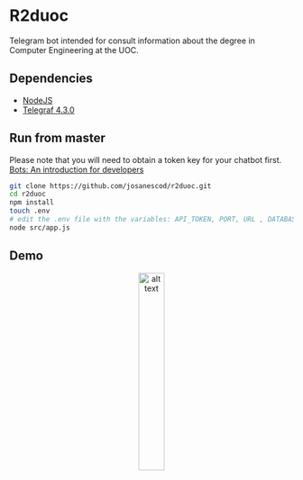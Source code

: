 
# R2duoc

Telegram bot intended for consult information about the degree in Computer Engineering at the UOC.


## Dependencies

- [NodeJS](https://nodejs.org/)
- [Telegraf 4.3.0](https://github.com/telegraf/telegraf)


## Run from master

Please note that you will need to obtain a token key for your chatbot first.
[Bots: An introduction for developers](https://core.telegram.org/bots)

```bash
git clone https://github.com/josanescod/r2duoc.git
cd r2duoc
npm install
touch .env
# edit the .env file with the variables: API_TOKEN, PORT, URL , DATABASE
node src/app.js 

```
## Demo
<p align="center">
<img src="./src/assets/img/demo.gif" alt="alt text" width="30%" height="30%">
</p>













